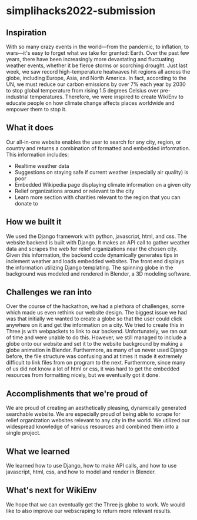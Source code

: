 # simplihacks2022-submission

## Inspiration
With so many crazy events in the world—from the pandemic, to inflation, to wars—it's easy to forget what we take for granted: Earth. Over the past few years, there have been increasingly more devastating and fluctuating weather events, whether it be fierce storms or scorching drought. Just last week, we saw record high-temperature heatwaves hit regions all across the globe, including Europe, Asia, and North America. In fact, according to the UN, we must reduce our carbon emissions by over 7% each year by 2030 to stop global temperature from rising 1.5 degrees Celsius over pre-industrial temperatures. Therefore, we were inspired to create WikiEnv to educate people on how climate change affects places worldwide and empower them to stop it.

## What it does
Our all-in-one website enables the user to search for any city, region, or country and returns a combination of formatted and embedded information. This information includes:
- Realtime weather data
- Suggestions on staying safe if current weather (especially air quality) is poor
- Embedded Wikipedia page displaying climate information on a given city
- Relief organizations around or relevant to the city
- Learn more section with charities relevant to the region that you can donate to

## How we built it
We used the Django framework with python, javascript, html, and css. The website backend is built with Django. It makes an API call to gather weather data and scrapes the web for relief organizations near the chosen city. Given this information, the backend code dynamically generates tips in inclement weather and loads embedded websites. The front end displays the information utilizing Django templating. The spinning globe in the background was modeled and rendered in Blender, a 3D modeling software.

## Challenges we ran into
Over the course of the hackathon, we had a plethora of challenges, some which made us even rethink our website design. The biggest issue we had was that initially we wanted to create a globe so that the user could click anywhere on it and get the information on a city. We tried to create this in Three js with webpackets to link to our backend. Unfortunately, we ran out of time and were unable to do this. However, we still managed to include a globe onto our website and set it to the website background by making a globe animation in Blender. Furthermore, as many of us never used Django before, the file structure was confusing and at times it made it extremely difficult to link files from on program to the next. Furthermore, since many of us did not know a lot of html or css, it was hard to get the embedded resources from formatting nicely, but we eventually got it done.

## Accomplishments that we're proud of
We are proud of creating an aesthetically pleasing, dynamically generated searchable website. We are especially proud of being able to scrape for relief organization websites relevant to any city in the world. We utilized our widespread knowledge of various resources and combined them into a single project.

## What we learned
We learned how to use Django, how to make API calls, and how to use javascript, html, css, and how to model and render in Blender. 

## What's next for WikiEnv
We hope that we can eventually get the Three js globe to work. We would like to also improve our webscraping to return more relevant results. 
